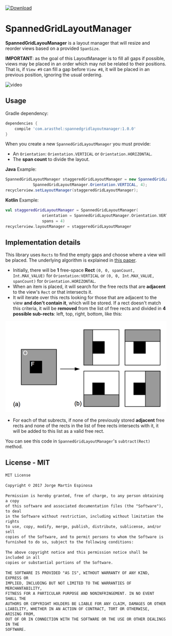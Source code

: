  [![Download](https://api.bintray.com/packages/arasthel/maven/com.arasthel%3Aspannedgridlayoutmanager/images/download.svg) ](https://bintray.com/arasthel/maven/com.arasthel%3Aspannedgridlayoutmanager/_latestVersion)

# SpannedGridLayoutManager

**SpannedGridLayouManager** is a layout manager that will resize and reorder views based on a provided `SpanSize`.

**IMPORTANT**: as the goal of this LayoutManager is to fill all gaps if possible, views may be placed in an order which may not be related to their positions. That is, if `View #9` can fill a gap before `View #8`, it will be placed in an previous position, ignoring the usual ordering.

![video](art/spannedgridlayout.gif)

## Usage

Gradle dependency:

```groovy
dependencies {
	compile 'com.arasthel:spannedgridlayoutmanager:1.0.0'
}
```

When you create a new `SpannedGridLayoutManager` you must provide:

* An `Orientation`: `Orientation.VERTICAL` or `Orientation.HORIZONTAL`.
* The **span count** to divide the layout.

**Java** Example:

```java
SpannedGridLayoutManager staggeredGridLayoutManager = new SpannedGridLayoutManager(
			SpannedGridLayoutManager.Orientation.VERTICAL, 4);
recyclerview.setLayoutManager(staggeredGridLayoutManager);
```
**Kotlin** Example:

```kotlin
val staggeredGridLayoutManager = SpannedGridLayoutManager(
                orientation = SpannedGridLayoutManager.Orientation.VERTICAL, 
                spans = 4)
recyclerview.layoutManager = staggeredGridLayoutManager
```

## Implementation details

This library uses `Rects` to find the empty gaps and choose where a view will be placed. The underlying algorithm is explained in [this paper](free_space_algorithm.pdf).

* Initially, there will be **1** free-space **Rect** `(0, 0, spanCount, Int.MAX_VALUE)` for `Orientation:VERTICAL` or `(0, 0, Int.MAX_VALUE, spanCount)` for `Orientation.HORIZONTAL`. 
* When an item is placed, it will search for the free rects that are **adjacent** to the view's `Rect` or that intersects it.
* It will iterate over this rects looking for those that are adjacent to the view **and don't contain it**, which will be stored. If a rect doesn't match this criteria, it will be **removed** from the list of free rects and divided in **4 possible sub-rects**: left, top, right, bottom, like this:

![Sub rects](art/sub_rects.png)

* For each of that subrects, if none of the previously stored **adjacent** free rects and none of the rects in the list of free rects intersects with it, it will be added to this list as a valid free rect.

You can see this code in `SpannedGridLayoutManager`'s `subtract(Rect)` method.

## License - MIT

```
MIT License

Copyright © 2017 Jorge Martín Espinosa

Permission is hereby granted, free of charge, to any person obtaining a copy
of this software and associated documentation files (the "Software"), to deal
in the Software without restriction, including without limitation the rights
to use, copy, modify, merge, publish, distribute, sublicense, and/or sell
copies of the Software, and to permit persons to whom the Software is
furnished to do so, subject to the following conditions:

The above copyright notice and this permission notice shall be included in all
copies or substantial portions of the Software.

THE SOFTWARE IS PROVIDED "AS IS", WITHOUT WARRANTY OF ANY KIND, EXPRESS OR
IMPLIED, INCLUDING BUT NOT LIMITED TO THE WARRANTIES OF MERCHANTABILITY,
FITNESS FOR A PARTICULAR PURPOSE AND NONINFRINGEMENT. IN NO EVENT SHALL THE
AUTHORS OR COPYRIGHT HOLDERS BE LIABLE FOR ANY CLAIM, DAMAGES OR OTHER
LIABILITY, WHETHER IN AN ACTION OF CONTRACT, TORT OR OTHERWISE, ARISING FROM,
OUT OF OR IN CONNECTION WITH THE SOFTWARE OR THE USE OR OTHER DEALINGS IN THE
SOFTWARE.
```